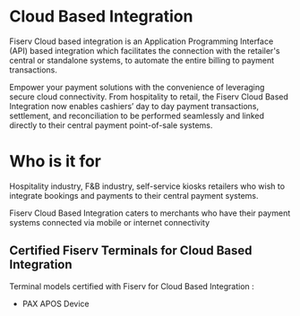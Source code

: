 # Cloud Based Integration

Fiserv Cloud based integration is an Application Programming Interface (API) based integration which facilitates the connection with the retailer's central or standalone systems, to automate the entire billing to payment transactions.

Empower your payment solutions with the convenience of leveraging  secure cloud connectivity. From hospitality to retail, the Fiserv Cloud Based Integration now enables cashiers’ day to day payment transactions, settlement, and reconciliation to be performed seamlessly and linked directly to their central payment point-of-sale systems.




# Who is it for

Hospitality industry, F&B industry, self-service kiosks retailers who wish to integrate bookings and payments to their central payment systems.

Fiserv Cloud Based Integration caters to merchants who have their payment systems connected via mobile or internet connectivity

## Certified Fiserv Terminals for Cloud Based Integration    

Terminal models certified with Fiserv for Cloud Based Integration :
- PAX APOS Device


